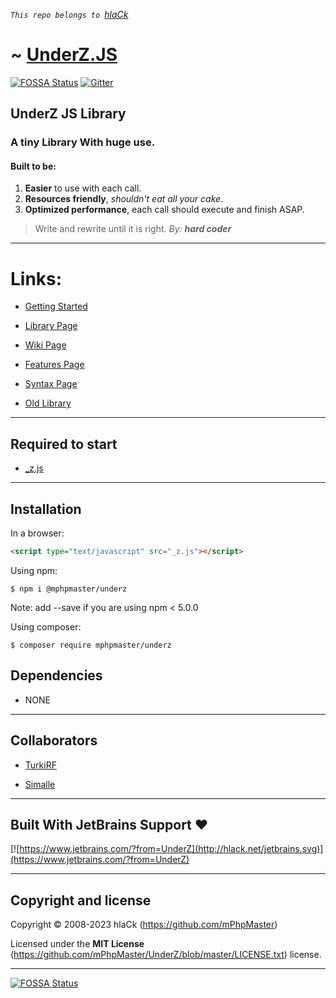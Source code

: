 *`This repo belongs to `[hlaCk](https://github.com/hlaCk)*
# ~ [UnderZ.JS](https://github.com/mPhpMaster/UnderZ/blob/master/_z.js)

[![FOSSA Status](https://app.fossa.com/api/projects/git%2Bgithub.com%2FmPhpMaster%2F_UnderZ.svg?type=shield)](https://app.fossa.com/projects/git%2Bgithub.com%2FmPhpMaster%2F_UnderZ?ref=badge_shield)
[![Gitter](https://badges.gitter.im/mPhpMaster/community.svg)](https://gitter.im/mPhpMaster/community?utm_source=badge&utm_medium=badge&utm_campaign=pr-badge)

## UnderZ JS Library
### A tiny Library With huge use.
#### Built to be:
1. **Easier** to use with each call.
2. **Resources friendly**, _shouldn't eat all your cake_.
3. **Optimized performance**, each call should execute and finish ASAP.

> Write and rewrite until it is right. _By: **hard coder**_


***


# Links:

* [Getting Started](http://underz.hlack.net/UnderZ/Getting_Started) 

* [Library Page](https://github.com/mPhpMaster/UnderZ) 

* [Wiki Page](http://underz.hlack.net/UnderZ/)

* [Features Page](http://underz.hlack.net/UnderZ/Features)

* [Syntax Page](http://underz.hlack.net/UnderZ/Syntax)

* [Old Library](https://github.com/hlaCk/UnderZ) 


***


## Required to start
* [_z.js](https://github.com/mPhpMaster/UnderZ/blob/master/_z.js) 


***

## Installation

In a browser:
```html
<script type="text/javascript" src="_z.js"></script>
```

Using npm:
```shell
$ npm i @mphpmaster/underz
```
Note: add --save if you are using npm < 5.0.0

Using composer:
```shell
$ composer require mphpmaster/underz
```

## Dependencies
* NONE


***

## Collaborators

* [TurkiRF](https://github.com/BlackEagleSA)

* [Simalle](https://github.com/Simalle-99)

***

## Built With JetBrains Support ❤

[![https://www.jetbrains.com/?from=UnderZ](http://hlack.net/jetbrains.svg)](https://www.jetbrains.com/?from=UnderZ)

***


## Copyright and license

Copyright © 2008-2023 hlaCk (https://github.com/mPhpMaster)

Licensed under the **MIT License** (https://github.com/mPhpMaster/UnderZ/blob/master/LICENSE.txt) license.

***

[![FOSSA Status](https://app.fossa.com/api/projects/git%2Bgithub.com%2FmPhpMaster%2F_UnderZ.svg?type=large)](https://app.fossa.com/projects/git%2Bgithub.com%2FmPhpMaster%2F_UnderZ?ref=badge_large)
